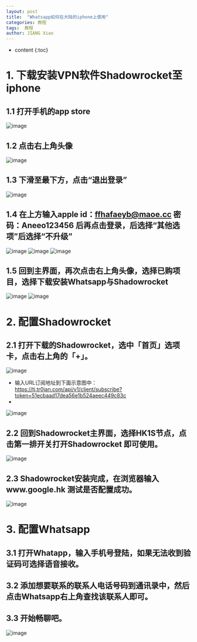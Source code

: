 ```yaml
---
layout: post
title:  "Whatsapp如何在大陆的iphone上使用"
categories: 教程
tags:  教程
author: JIANG Xiao
---
```


* content
{:toc}

# 1. 下载安装VPN软件Shadowrocket至iphone
## 1.1 打开手机的app store
![image](https://github.com/jxlz1314/jxlz1314.github.io/assets/69498712/425c8010-1faf-42f1-a8a0-2712eb758069)
## 1.2 点击右上角头像
![image](https://github.com/jxlz1314/jxlz1314.github.io/assets/69498712/930c5571-d587-41f1-815a-9005c7f9dd36)
## 1.3 下滑至最下方，点击“退出登录”
![image](https://github.com/jxlz1314/jxlz1314.github.io/assets/69498712/4bd5def9-7f89-46a2-9727-dc2c27cb036a)
## 1.4 在上方输入apple id：ffhafaeyb@maoe.cc 密码：Aneeo123456 后再点击登录，后选择“其他选项”后选择“不升级”
![image](https://github.com/jxlz1314/jxlz1314.github.io/assets/69498712/8ce29c23-5ea9-44d0-a089-35861cd414a0)
![image](https://github.com/jxlz1314/jxlz1314.github.io/assets/69498712/4826f87f-afe0-41a5-b2c5-3e656afda983)
![image](https://github.com/jxlz1314/jxlz1314.github.io/assets/69498712/41197bbe-9ea5-4f87-bc5e-bbde0a17e30a)
## 1.5 回到主界面，再次点击右上角头像，选择已购项目，选择下载安装Whatsapp与Shadowrocket
![image](https://github.com/jxlz1314/jxlz1314.github.io/assets/69498712/50adbc30-6c65-49ea-b117-f081130fb570)
![image](https://github.com/jxlz1314/jxlz1314.github.io/assets/69498712/f6ba644a-9932-429e-937c-99c31b4a56e4)
# 2. 配置Shadowrocket
## 2.1 打开下载的Shadowrocket，选中「首页」选项卡，点击右上角的「+」。
![image](https://github.com/jxlz1314/jxlz1314.github.io/assets/69498712/efea5926-2843-4da3-817b-68a59d4b1301)
- 输入URL订阅地址到下面示意图中：https://tj.tr0jan.com/api/v1/client/subscribe?token=51ecbaad17dea56e1b524aeec449c83c
- 
![image](https://github.com/jxlz1314/jxlz1314.github.io/assets/69498712/6894a999-3ae1-4306-996e-7246f278e6a2)
## 2.2 回到Shadowrocket主界面，选择HK1S节点，点击第一排开关打开Shadowrocket 即可使用。
![image](https://github.com/jxlz1314/jxlz1314.github.io/assets/69498712/f3d2d735-c630-479e-a0aa-440365d1b117)
## 2.3 Shadowrocket安装完成，在浏览器输入www.google.hk 测试是否配置成功。
![image](https://github.com/jxlz1314/jxlz1314.github.io/assets/69498712/22bf02d9-22ca-4ab2-bc09-f6a1bbe2fc7e)
# 3. 配置Whatsapp
## 3.1 打开Whatapp，输入手机号登陆，如果无法收到验证码可选择语音接收。
## 3.2 添加想要联系的联系人电话号码到通讯录中，然后点击Whatsapp右上角查找该联系人即可。
## 3.3 开始畅聊吧。
![image](https://github.com/jxlz1314/jxlz1314.github.io/assets/69498712/189502d6-3a37-4604-8f49-3d13996c1e66)



 
